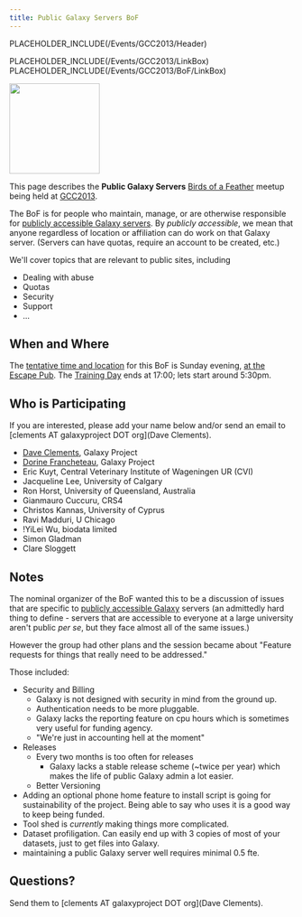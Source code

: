 ```yaml
---
title: Public Galaxy Servers BoF
---
```

PLACEHOLDER_INCLUDE(/Events/GCC2013/Header)



PLACEHOLDER_INCLUDE(/Events/GCC2013/LinkBox)
PLACEHOLDER_INCLUDE(/Events/GCC2013/BoF/LinkBox)

<div class='left'><a href='/Events/GCC2013/BoF'><img src='/Images/Logos/GCC2013BoFLogo.png' alt='' width="160" /></a></div>

This page describes the **Public Galaxy Servers** [Birds of a Feather](/Events/GCC2013/BoF) meetup being held at [GCC2013](/src/Events/GCC2013/index.md).

The BoF is for people who maintain, manage, or are otherwise responsible for [publicly accessible Galaxy servers](/src/PublicGalaxyServers/index.md).  By *publicly accessible*, we mean that anyone regardless of location or affiliation can do work on that Galaxy server.  (Servers can have quotas, require an account to be created, etc.)

We'll cover topics that are relevant to public sites, including

* Dealing with abuse
* Quotas
* Security
* Support
* ...

## When and Where

The [tentative time and location](/Events/GCC2013/BoF#bof-schedule) for this BoF is Sunday evening, [at the Escape Pub](/Events/GCC2013/Program#escape-to-the-pub).  The [Training Day](/src/Events/GCC2013/TrainingDay/index.md) ends at 17:00; lets start around 5:30pm.


## Who is Participating

If you are interested, please add your name below and/or send an email to [clements AT galaxyproject DOT org](Dave Clements).

* [Dave Clements](/src/DaveClements/index.md), Galaxy Project
* [Dorine Francheteau](/src/GalaxyTeam/index.md), Galaxy Project
* Eric Kuyt, Central Veterinary Institute of Wageningen UR (CVI)
* Jacqueline Lee, University of Calgary
* Ron Horst, University of Queensland, Australia
* Gianmauro Cuccuru, CRS4
* Christos Kannas, University of Cyprus
* Ravi Madduri, U Chicago
* !YiLei Wu, biodata limited
* Simon Gladman
* Clare Sloggett

## Notes

The nominal organizer of the BoF wanted this to be a discussion of issues that are specific to [publicly accessible Galaxy](/src/PublicGalaxyServers/index.md) servers (an admittedly hard thing to define - servers that are accessible to everyone at a large university aren't public *per se*, but they face almost all of the same issues.)

However the group had other plans and the session became about "Feature requests for things that really need to be addressed."

Those included:

* Security and Billing
  * Galaxy is not designed with security in mind from the ground up.
  * Authentication needs to be more pluggable.
  * Galaxy lacks the reporting feature on cpu hours which is sometimes very useful for funding agency. 
  * "We're just in accounting hell at the moment"
* Releases  
  * Every two months is too often for releases
    * Galaxy lacks a stable release scheme (~twice per year) which makes the life of public Galaxy admin a lot easier.
  * Better Versioning
* Adding an optional phone home feature to install script is going for sustainability of the project.  Being able to say who uses it is a good way to keep being funded.
* Tool shed is *currently* making things more complicated.
* Dataset profiligation.  Can easily end up with 3 copies of most of your datasets, just to get files into Galaxy.
* maintaining a public Galaxy server well requires minimal 0.5 fte. 

## Questions?

Send them to [clements AT galaxyproject DOT org](Dave Clements).
